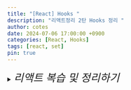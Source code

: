 ```yaml
---
title: "[React] Hooks "
description: "리액트정리 2탄 Hooks 정리 "
author: cotes
date: 2024-07-06 17:00:00 +0900
categories: [React, Hooks]
tags: [react, set]
pin: true
---
```

<details> 
<summary><span style="font-size: 24px;font-style: italic;">리액트 복습 및 정리하기</span>
</summary>
  • <a href="./2024-07-06-react-es6.md"> 리액트 정리1탄 (ES6 , Props) </a>   </br>
   • <a href="./2024-07-06-react-hooks.md"> 리액트 정리2탄 (Hooks)</a>




### useState Hook

**useState**는 함수형 컴포넌트에서 상태를 관리하는 데 사용됩니다. 이 Hook을 사용하면 상태 변수를 선언하고 해당 변수를 업데이트하는 함수를 제공받습니다. 초기 상태 값을 인자로 받아 초기화하며, setState 함수를 통해 상태를 변경할 수 있습니다.

```
jsx

import React, { useState } from 'react';

const Counter = () => {
  const [count, setCount] = useState(0);

  const increment = () => {
    setCount(count + 1);
  };

  return (
    <div>
      <p>Count: {count}</p>
      <button onClick={increment}>Increment</button>
    </div>
  );
};

export default Counter;
```

### useEffect Hook

**useEffect**는 함수형 컴포넌트에서 side effect를 처리하는 데 사용됩니다. 컴포넌트가 렌더링될 때마다 특정 작업을 수행하거나, props 또는 state의 변경에 따라 추가적인 작업을 수행할 수 있습니다.

```
jsx

import React, { useEffect, useState } from 'react';

const DataFetcher = () => {
  const [data, setData] = useState(null);

  useEffect(() => {
    fetch('https://api.example.com/data')
      .then(response => response.json())
      .then(data => setData(data));
  }, []); // 빈 배열을 넘겨 초기 렌더링 시 한 번만 실행

  return (
    <div>
      {data ? (
        <ul>
          {data.map(item => (
            <li key={item.id}>{item.name}</li>
          ))}
        </ul>
      ) : (
        <p>Loading...</p>
      )}
    </div>
  );
};

export default DataFetcher;
```

### useReducer Hook

**useReducer**는 복잡한 상태 관리 로직을 개선하기 위해 사용됩니다. 이 Hook을 사용하여 상태와 그 상태를 업데이트하는 액션을 처리하는 reducer 함수를 함께 사용하여 상태를 업데이트할 수 있습니다.

```
jsx

import React, { useReducer } from 'react';

const initialState = { count: 0 };

function reducer(state, action) {
  switch (action.type) {
    case 'increment':
      return { count: state.count + 1 };
    case 'decrement':
      return { count: state.count - 1 };
    default:
      throw new Error();
  }
}

const Counter = () => {
  const [state, dispatch] = useReducer(reducer, initialState);

  return (
    <div>
      <p>Count: {state.count}</p>
      <button onClick={() => dispatch({ type: 'increment' })}>Increment</button>
      <button onClick={() => dispatch({ type: 'decrement' })}>Decrement</button>
    </div>
  );
};

export default Counter;
```

### useMemo Hook

**useMemo**는 함수의 결과 값을 메모이제이션하여 성능을 최적화하는 데 사용됩니다. 의존성 배열을 지정하여 해당 값이 변경될 때만 함수를 다시 계산합니다.

```
jsx

import React, { useMemo, useState } from 'react';

const ExpensiveComponent = ({ count }) => {
  const expensiveFunction = useMemo(() => {
    console.log('Calculating...');
    let result = 0;
    for (let i = 0; i < count * 1000000; i++) {
      result += i;
    }
    return result;
  }, [count]);

  return <div>Expensive calculation result: {expensiveFunction}</div>;
};

const MemoExample = () => {
  const [count, setCount] = useState(0);

  return (
    <div>
      <button onClick={() => setCount(count + 1)}>Increment Count</button>
      <ExpensiveComponent count={count} />
    </div>
  );
};

export default MemoExample;
```

### useCallback Hook

**useCallback**은 메모이제이션된 콜백 함수를 반환하여 자식 컴포넌트에 전달할 때 불필요한 재렌더링을 방지하는 데 사용됩니다.

```
jsx

import React, { useState, useCallback } from 'react';

const CallbackExample = () => {
  const [count, setCount] = useState(0);

  const handleClick = useCallback(() => {
    setCount(count + 1);
  }, [count]);

  return (
    <div>
      <p>Count: {count}</p>
      <button onClick={handleClick}>Increment</button>
    </div>
  );
};

export default CallbackExample;
```

### useRef Hook

**useRef**는 함수형 컴포넌트에서 ref를 생성하거나 DOM 노드에 접근하는 데 사용됩니다.

```
jsx

import React, { useRef } from 'react';

const FocusInput = () => {
  const inputRef = useRef(null);

  const handleFocus = () => {
    inputRef.current.focus();
  };

  return (
    <div>
      <input ref={inputRef} type="text" />
      <button onClick={handleFocus}>Focus Input</button>
    </div>
  );
};

export default FocusInput;
```

### Custom Hooks

**Custom Hooks**는 반복되는 로직을 함수로 추상화하여 재사용할 수 있는 Hook입니다. 다양한 컴포넌트에서 동일한 로직을 사용할 때 Custom Hook을 만들어 사용하면 코드의 재사용성과 가독성을 높일 수 있습니다.

```
jsx

import { useState, useEffect } from 'react';

const useCustomHook = (initialValue) => {
  const [value, setValue] = useState(initialValue);

  useEffect(() => {
    console.log('Value changed:', value);
  }, [value]);

  const handleChange = (newValue) => {
    setValue(newValue);
  };

  return [value, handleChange];
};

export default useCustomHook;
```

이제 각 Hook에 대한 기본 개념과 예제 코드를 제공해드렸습니다. 이를 참고하여 React에서 Hook을 활용하는 방법을 익히시기 바랍니다!





결과값도 같이 적어주고 주석도 해줘



ChatGPT

알겠습니다! 각 Hook에 대한 예제 코드와 결과값, 그리고 주석을 포함하여 정리해드리겠습니다.

### useState Hook

**useState**는 함수형 컴포넌트에서 상태를 관리하는 데 사용됩니다. 이 Hook을 사용하면 상태 변수를 선언하고 해당 변수를 업데이트하는 함수를 제공받습니다. 초기 상태 값을 인자로 받아 초기화하며, setState 함수를 통해 상태를 변경할 수 있습니다.

```
jsx

import React, { useState } from 'react';

const Counter = () => {
  const [count, setCount] = useState(0);

  const increment = () => {
    setCount(count + 1);
  };

  return (
    <div>
      <p>Count: {count}</p>
      <button onClick={increment}>Increment</button>
    </div>
  );
};

export default Counter;
```

- **결과값**: 화면에 "Count: 0"과 "Increment" 버튼이 표시됩니다. 버튼을 클릭할 때마다 Count 값이 증가합니다.

### useEffect Hook

**useEffect**는 함수형 컴포넌트에서 side effect를 처리하는 데 사용됩니다. 컴포넌트가 렌더링될 때마다 특정 작업을 수행하거나, props 또는 state의 변경에 따라 추가적인 작업을 수행할 수 있습니다.

```
jsx

import React, { useEffect, useState } from 'react';

const DataFetcher = () => {
  const [data, setData] = useState(null);

  useEffect(() => {
    fetch('https://api.example.com/data')
      .then(response => response.json())
      .then(data => setData(data));
  }, []); // 빈 배열을 넘겨 초기 렌더링 시 한 번만 실행

  return (
    <div>
      {data ? (
        <ul>
          {data.map(item => (
            <li key={item.id}>{item.name}</li>
          ))}
        </ul>
      ) : (
        <p>Loading...</p>
      )}
    </div>
  );
};

export default DataFetcher;
```

- **결과값**: 초기 렌더링 시 "Loading..."이 표시되며, 데이터를 불러오면 리스트가 표시됩니다.

### useReducer Hook

**useReducer**는 복잡한 상태 관리 로직을 개선하기 위해 사용됩니다. 이 Hook을 사용하여 상태와 그 상태를 업데이트하는 액션을 처리하는 reducer 함수를 함께 사용하여 상태를 업데이트할 수 있습니다.

```
jsx

import React, { useReducer } from 'react';

const initialState = { count: 0 };

function reducer(state, action) {
  switch (action.type) {
    case 'increment':
      return { count: state.count + 1 };
    case 'decrement':
      return { count: state.count - 1 };
    default:
      throw new Error();
  }
}

const Counter = () => {
  const [state, dispatch] = useReducer(reducer, initialState);

  return (
    <div>
      <p>Count: {state.count}</p>
      <button onClick={() => dispatch({ type: 'increment' })}>Increment</button>
      <button onClick={() => dispatch({ type: 'decrement' })}>Decrement</button>
    </div>
  );
};

export default Counter;
```

- **결과값**: 화면에 "Count: 0", "Increment" 버튼, "Decrement" 버튼이 표시됩니다. 버튼을 클릭할 때마다 Count 값이 증가 또는 감소합니다.

### useMemo Hook

**useMemo**는 함수의 결과 값을 메모이제이션하여 성능을 최적화하는 데 사용됩니다. 의존성 배열을 지정하여 해당 값이 변경될 때만 함수를 다시 계





겨



ChatGPT

죄송합니다. 이전에 응답을 마치지 않고 종료된 것 같습니다. 다시 시작하겠습니다.

### useMemo Hook

**useMemo**는 함수의 결과 값을 메모이제이션하여 성능을 최적화하는 데 사용됩니다. 의존성 배열을 지정하여 해당 값이 변경될 때만 함수를 다시 계산합니다.

```
jsx

import React, { useMemo, useState } from 'react';

const ExpensiveComponent = ({ count }) => {
  const expensiveCalculation = useMemo(() => {
    console.log('Calculating...');
    let result = 0;
    for (let i = 0; i < count; i++) {
      result += i;
    }
    return result;
  }, [count]);

  return (
    <div
```





결과값도



ChatGPT

죄송합니다. 이전에 응답을 마치지 않고 종료된 것 같습니다. 다시 시작하겠습니다.





결과값도 코드로해줘



ChatGPT

네, 이해했습니다. useMemo Hook의 예제 코드에 대한 결과값을 함께 설명드리겠습니다.

### useMemo Hook

**useMemo**는 함수의 결과 값을 메모이제이션하여 성능을 최적화하는 데 사용됩니다. 의존성 배열을 지정하여 해당 값이 변경될 때만 함수를 다시 계산합니다.

```
jsx

import React, { useMemo, useState } from 'react';

const ExpensiveComponent = ({ count }) => {
  const expensiveCalculation = useMemo(() => {
    console.log('Calculating...');
    let result = 0;
    for (let i = 0; i < count; i++) {
      result += i;
    }
    return result;
  }, [count]);

  return (
    <div>
      <p>Result: {expensiveCalculation}</p>
    </div>
  );
};

const App = () => {
  const [count, setCount] = useState(5);

  const incrementCount = () => {
    setCount(count + 1);
  };

  return (
    <div>
      <button onClick={incrementCount}>Increment Count</button>
      <ExpensiveComponent count={count} />
    </div>
  );
};

export default App;
```

### 결과값

- 초기 렌더링 시:
  - "Calculating..."이 콘솔에 표시됩니다.
  - 화면에 "Result: 10"이 표시됩니다. (count 값이 5일 때, 0부터 4까지의 합인 10)
- 버튼을 클릭하여 Increment Count 버튼을 클릭할 때:
  - "Calculating..."이 다시 콘솔에 표시됩니다.
  - 화면에 "Result: 15"가 표시됩니다. (count 값이 6일 때, 0부터 5까지의 합인 15)